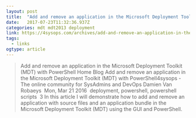 ```yaml
---
layout: post 
title:  "Add and remove an application in the Microsoft Deployment Toolkit (MDT) with PowerShell – 4sysops" 
date:   2017-07-23T11:32:36.937Z 
categories: mdt mdt2013 deployment
link: https://4sysops.com/archives/add-and-remove-an-application-in-the-microsoft-deployment-toolkit-mdt-with-powershell/ 
tags:
  - links
ogtype: article 
---
```


> Add and remove an application in the Microsoft Deployment Toolkit (MDT) with PowerShell
Home  Blog  Add and remove an application in the Microsoft Deployment Toolkit (MDT) with PowerShell4sysops - The online community for SysAdmins and DevOps
Damien Van Robaeys  Mon, Mar 21 2016  deployment, powershell, powershell scripts  3 
In this article I will demonstrate how to add and remove an application with source files and an application bundle in the Microsoft Deployment Toolkit (MDT) using the GUI and PowerShell.